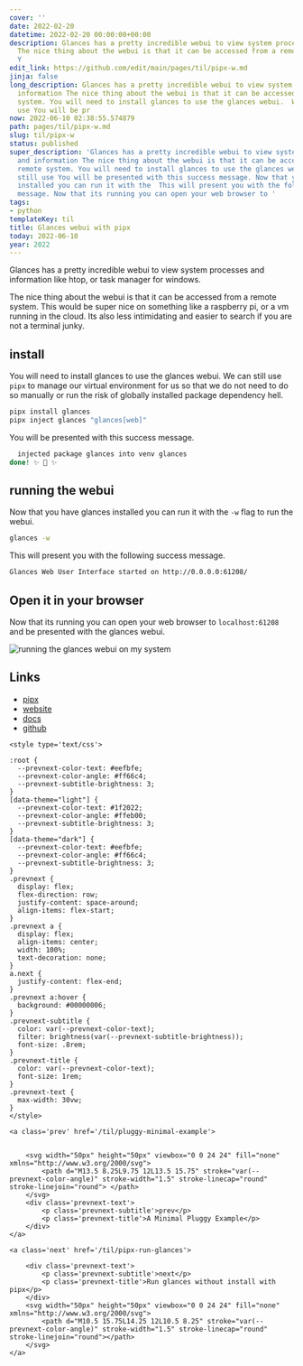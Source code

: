 ```yaml
---
cover: ''
date: 2022-02-20
datetime: 2022-02-20 00:00:00+00:00
description: Glances has a pretty incredible webui to view system processes and information
  The nice thing about the webui is that it can be accessed from a remote system.
  Y
edit_link: https://github.com/edit/main/pages/til/pipx-w.md
jinja: false
long_description: Glances has a pretty incredible webui to view system processes and
  information The nice thing about the webui is that it can be accessed from a remote
  system. You will need to install glances to use the glances webui.  We can still
  use You will be pr
now: 2022-06-10 02:38:55.574879
path: pages/til/pipx-w.md
slug: til/pipx-w
status: published
super_description: 'Glances has a pretty incredible webui to view system processes
  and information The nice thing about the webui is that it can be accessed from a
  remote system. You will need to install glances to use the glances webui.  We can
  still use You will be presented with this success message. Now that you have glances
  installed you can run it with the  This will present you with the following success
  message. Now that its running you can open your web browser to '
tags:
- python
templateKey: til
title: Glances webui with pipx
today: 2022-06-10
year: 2022
---
```


Glances has a pretty incredible webui to view system processes and information
like htop, or task manager for windows.

The nice thing about the webui is that it can be accessed from a remote system.
This would be super nice on something like a raspberry pi, or a vm running in
the cloud.  Its also less intimidating and easier to search if you are not a
terminal junky.

## install

You will need to install glances to use the glances webui.  We can still use
`pipx` to manage our virtual environment for us so that we do not need to do so
manually or run the risk of globally installed package dependency hell.

``` bash
pipx install glances
pipx inject glances "glances[web]"
```

You will be presented with this success message.

``` bash
  injected package glances into venv glances
done! ✨ 🌟 ✨
```

## running the webui

Now that you have glances installed you can run it with the `-w` flag to run
the webui.

``` bash
glances -w
```

This will present you with the following success message.

``` bash
Glances Web User Interface started on http://0.0.0.0:61208/
```

## Open it in your browser

Now that its running you can open your web browser to `localhost:61208` and be
presented with the glances webui.

![running the glances webui on my system](https://images.waylonwalker.com/glances-w.png)

## Links

* [pipx](https://pypa.github.io/pipx/)
* [website](https://nicolargo.github.io/glances/)
* [docs](https://glances.readthedocs.io/en/latest/index.html)
* [github](https://github.com/nicolargo/glances)
<div class='prevnext'>

    <style type='text/css'>

    :root {
      --prevnext-color-text: #eefbfe;
      --prevnext-color-angle: #ff66c4;
      --prevnext-subtitle-brightness: 3;
    }
    [data-theme="light"] {
      --prevnext-color-text: #1f2022;
      --prevnext-color-angle: #ffeb00;
      --prevnext-subtitle-brightness: 3;
    }
    [data-theme="dark"] {
      --prevnext-color-text: #eefbfe;
      --prevnext-color-angle: #ff66c4;
      --prevnext-subtitle-brightness: 3;
    }
    .prevnext {
      display: flex;
      flex-direction: row;
      justify-content: space-around;
      align-items: flex-start;
    }
    .prevnext a {
      display: flex;
      align-items: center;
      width: 100%;
      text-decoration: none;
    }
    a.next {
      justify-content: flex-end;
    }
    .prevnext a:hover {
      background: #00000006;
    }
    .prevnext-subtitle {
      color: var(--prevnext-color-text);
      filter: brightness(var(--prevnext-subtitle-brightness));
      font-size: .8rem;
    }
    .prevnext-title {
      color: var(--prevnext-color-text);
      font-size: 1rem;
    }
    .prevnext-text {
      max-width: 30vw;
    }
    </style>
    
    <a class='prev' href='/til/pluggy-minimal-example'>
    

        <svg width="50px" height="50px" viewbox="0 0 24 24" fill="none" xmlns="http://www.w3.org/2000/svg">
            <path d="M13.5 8.25L9.75 12L13.5 15.75" stroke="var(--prevnext-color-angle)" stroke-width="1.5" stroke-linecap="round" stroke-linejoin="round"> </path>
        </svg>
        <div class='prevnext-text'>
            <p class='prevnext-subtitle'>prev</p>
            <p class='prevnext-title'>A Minimal Pluggy Example</p>
        </div>
    </a>
    
    <a class='next' href='/til/pipx-run-glances'>
    
        <div class='prevnext-text'>
            <p class='prevnext-subtitle'>next</p>
            <p class='prevnext-title'>Run glances without install with pipx</p>
        </div>
        <svg width="50px" height="50px" viewbox="0 0 24 24" fill="none" xmlns="http://www.w3.org/2000/svg">
            <path d="M10.5 15.75L14.25 12L10.5 8.25" stroke="var(--prevnext-color-angle)" stroke-width="1.5" stroke-linecap="round" stroke-linejoin="round"></path>
        </svg>
    </a>
  </div>